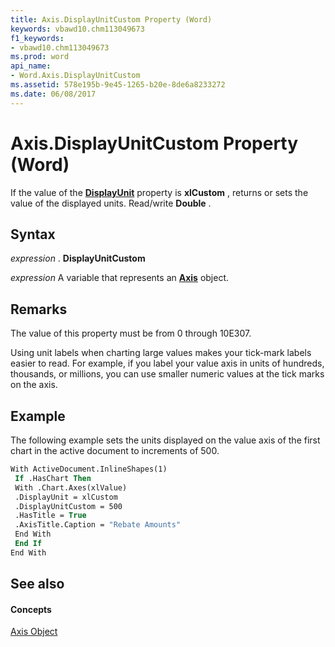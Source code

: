 ```yaml
---
title: Axis.DisplayUnitCustom Property (Word)
keywords: vbawd10.chm113049673
f1_keywords:
- vbawd10.chm113049673
ms.prod: word
api_name:
- Word.Axis.DisplayUnitCustom
ms.assetid: 578e195b-9e45-1265-b20e-8de6a8233272
ms.date: 06/08/2017
---
```



# Axis.DisplayUnitCustom Property (Word)

If the value of the **[DisplayUnit](axis-displayunit-property-word.md)** property is **xlCustom** , returns or sets the value of the displayed units. Read/write **Double** .


## Syntax

 _expression_ . **DisplayUnitCustom**

 _expression_ A variable that represents an **[Axis](axis-object-word.md)** object.


## Remarks

The value of this property must be from 0 through 10E307.

Using unit labels when charting large values makes your tick-mark labels easier to read. For example, if you label your value axis in units of hundreds, thousands, or millions, you can use smaller numeric values at the tick marks on the axis.


## Example

The following example sets the units displayed on the value axis of the first chart in the active document to increments of 500.


```vb
With ActiveDocument.InlineShapes(1) 
 If .HasChart Then 
 With .Chart.Axes(xlValue) 
 .DisplayUnit = xlCustom 
 .DisplayUnitCustom = 500 
 .HasTitle = True 
 .AxisTitle.Caption = "Rebate Amounts" 
 End With 
 End If 
End With
```


## See also


#### Concepts


[Axis Object](axis-object-word.md)

